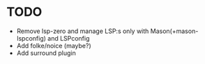 # TODO
- Remove lsp-zero and manage LSP:s only with Mason(+mason-lspconfig) and LSPconfig
- Add folke/noice (maybe?)
- Add surround plugin
